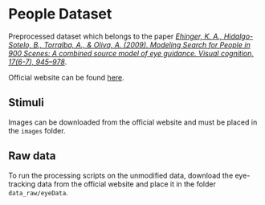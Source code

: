 # People Dataset

Preprocessed dataset which belongs to the paper *[Ehinger, K. A., Hidalgo-Sotelo, B., Torralba, A., & Oliva, A. (2009). Modeling Search for People in 900 Scenes: A combined source model of eye guidance. Visual cognition, 17(6-7), 945–978](https://www.ncbi.nlm.nih.gov/pmc/articles/PMC2790194/)*.

Official website can be found [here](http://olivalab.mit.edu/SearchModels/).

## Stimuli
Images can be downloaded from the official website and must be placed in the ```images``` folder.

## Raw data
To run the processing scripts on the unmodified data, download the eye-tracking data from the official website and place it in the folder ```data_raw/eyeData```.
